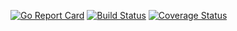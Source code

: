[![Go Report Card](https://goreportcard.com/badge/github.com/1602/witness)](https://goreportcard.com/report/github.com/1602/witness)
[![Build Status](https://travis-ci.org/1602/witness.svg?branch=master)](https://travis-ci.org/1602/witness)
[![Coverage Status](https://img.shields.io/coveralls/github/1602/witness.svg)](https://coveralls.io/github/1602/witness?branch=master)
